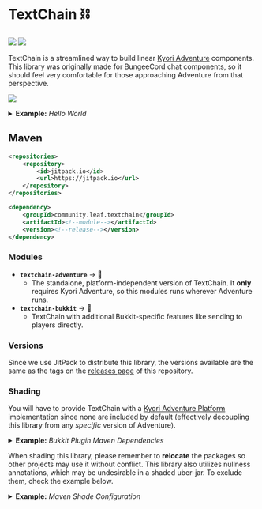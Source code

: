 <h1 id="textchain">TextChain ⛓️</h1>

[![](https://jitpack.io/v/community.leaf/textchain.svg)](https://jitpack.io/#community.leaf/textchain)
[![](https://img.shields.io/badge/License-MIT-blue)](./LICENSE)

TextChain is a streamlined way to build linear 
[Kyori Adventure](https://github.com/KyoriPowered/adventure) components. 
This library was originally made for BungeeCord chat components, so it should
feel very comfortable for those approaching Adventure from that perspective.

![](https://i.imgur.com/ubjbb9S.png)

<details id="example-hello-world">
<summary><b>Example:</b> <i>Hello World</i></summary>

> ```java
> TextChain.empty()
>    .then("Hello")
>        .underlined()
>    .then(" ")
>    .then("world!")
>        .bold()
>        .italic()
>    .send(audience);
> ```

</details>

## Maven

```xml
<repositories>
    <repository>
        <id>jitpack.io</id>
        <url>https://jitpack.io</url>
    </repository>
</repositories>
```

```xml
<dependency>
    <groupId>community.leaf.textchain</groupId>
    <artifactId><!--module--></artifactId>
    <version><!--release--></version>
</dependency>
```

### Modules

- **`textchain-adventure`** → 📑
    - The standalone, platform-independent version of TextChain.
      It **only** requires Kyori Adventure, so this modules runs
      wherever Adventure runs.
- **`textchain-bukkit`** → 🚰
    - TextChain with additional Bukkit-specific features like
      sending to players directly.

### Versions

Since we use JitPack to distribute this library, the versions available 
are the same as the tags on the [releases page](https://github.com/LeafCommunity/TextChain/releases)
of this repository.

### Shading

You will have to provide TextChain with a
[Kyori Adventure Platform](https://github.com/KyoriPowered/adventure-platform)
implementation since none are included by default (effectively decoupling
this library from any *specific* version of Adventure).

<details id="example-bukkit-plugin-maven-dependencies">
<summary><b>Example:</b> <i>Bukkit Plugin Maven Dependencies</i></summary>

> ℹ️ 
> Since you're writing a plugin, you should already have a Bukkit/Spigot/Paper
> dependency defined. The following example will allow you to depend on both
> Kyori Adventure (required) and TextChain:
> 
> ```xml
> <repositories>
>     <repository>
>         <id>sonatype-oss</id>
>         <url>https://oss.sonatype.org/content/repositories/snapshots/</url>
>     </repository>
>     <repository>
>         <id>jitpack.io</id>
>         <url>https://jitpack.io</url>
>     </repository>
> </repositories>
> 
> <dependencies>
>     <!-- Kyori Adventure Bukkit Platform (via sonatype-oss) -->
>     <dependency>
>         <groupId>net.kyori</groupId>
>         <artifactId>adventure-platform-bukkit</artifactId>
>         <version>4.0.0-SNAPSHOT</version>
>     </dependency>
>     <!-- TextChain Bukkit (via jitpack.io) -->
>     <dependency>
>         <groupId>community.leaf.textchain</groupId>
>         <artifactId>textchain-bukkit</artifactId>
>         <version><!--release--></version>
>     </dependency>
> </dependencies>
> ```

</details>

When shading this library, please remember to **relocate** the packages
so other projects may use it without conflict. This library also utilizes
nullness annotations, which may be undesirable in a shaded uber-jar.
To exclude them, check the example below.

<details id="example-maven-shade-configuration">
<summary><b>Example:</b> <i>Maven Shade Configuration</i></summary>

> ℹ️ 
> Set the `shade.relocation` property to your project's package
> and add the following to the **maven shade plugin**'s configuration:
> 
> ```xml
> <configuration>
>     <relocations>
>         <!-- TextChain -->
>         <relocation>
>             <pattern>community.leaf.textchain</pattern>
>             <shadedPattern>${shade.relocation}.community.leaf.textchain</> shadedPattern>
>         </relocation>
>         <!-- Kyori Adventure -->
>         <relocation>
>             <pattern>net.kyori</pattern>
>             <shadedPattern>${shade.relocation}.net.kyori</shadedPattern>
>         </relocation>
>     </relocations>
>     <artifactSet>
>         <!-- Exclude annotations from built jar -->
>         <excludes>
>             <exclude>com.google.code.findbugs:jsr305</exclude>
>             <exclude>org.checkerframework:checker-qual</exclude>
>             <exclude>org.jetbrains:annotations</exclude>
>             <exclude>org.jetbrains.kotlin:kotlin-annotations-jvm</exclude>
>             <exclude>pl.tlinkowski.annotation:pl.tlinkowski.annotation.basic</> exclude>
>         </excludes>
>     </artifactSet>
> </configuration>
> ```

</details>